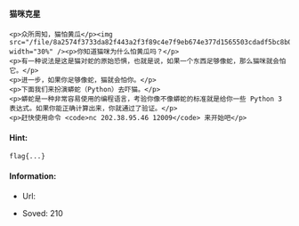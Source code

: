 #### 猫咪克星  

```  
<p>众所周知，猫怕黄瓜</p><img src="/file/8a2574f3733da82f443a2f3f89c4e7f9eb674e377d1565503cdadf5bc8b05c5d/cat.gif" width="30%" /><p>你知道猫咪为什么怕黄瓜吗？</p>
<p>有一种说法是这是猫对蛇的原始恐惧，也就是说，如果一个东西足够像蛇，那么猫咪就会怕它。</p>
<p>进一步，如果你足够像蛇，猫就会怕你。</p>
<p>下面我们来扮演蟒蛇（Python）去吓猫。</p>
<p>蟒蛇是一种非常容易使用的编程语言，考验你像不像蟒蛇的标准就是给你一些 Python 3 表达式。如果你能正确计算出来，你就通过了验证。</p>
<p>赶快使用命令 <code>nc 202.38.95.46 12009</code> 来开始吧</p>  
```  
#### Hint:  

``` 
flag{...}  
``` 
#### Information:  

* Url:   

* Soved: 210  

